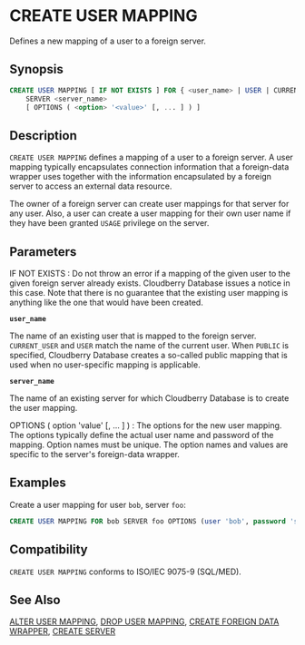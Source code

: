 # CREATE USER MAPPING

Defines a new mapping of a user to a foreign server.

## Synopsis

```sql
CREATE USER MAPPING [ IF NOT EXISTS ] FOR { <user_name> | USER | CURRENT_USER | PUBLIC }
    SERVER <server_name>
    [ OPTIONS ( <option> '<value>' [, ... ] ) ]
```

## Description

`CREATE USER MAPPING` defines a mapping of a user to a foreign server. A user mapping typically encapsulates connection information that a foreign-data wrapper uses together with the information encapsulated by a foreign server to access an external data resource.

The owner of a foreign server can create user mappings for that server for any user. Also, a user can create a user mapping for their own user name if they have been granted `USAGE` privilege on the server.

## Parameters

IF NOT EXISTS
:   Do not throw an error if a mapping of the given user to the given foreign server already exists. Cloudberry Database issues a notice in this case. Note that there is no guarantee that the existing user mapping is anything like the one that would have been created.

**`user_name`**

The name of an existing user that is mapped to the foreign server. `CURRENT_USER` and `USER` match the name of the current user. When `PUBLIC` is specified, Cloudberry Database creates a so-called public mapping that is used when no user-specific mapping is applicable.

**`server_name`**

The name of an existing server for which Cloudberry Database is to create the user mapping.

OPTIONS ( option 'value' [, ... ] )
:   The options for the new user mapping. The options typically define the actual user name and password of the mapping. Option names must be unique. The option names and values are specific to the server's foreign-data wrapper.

## Examples

Create a user mapping for user `bob`, server `foo`:

```sql
CREATE USER MAPPING FOR bob SERVER foo OPTIONS (user 'bob', password 'secret');
```

## Compatibility

`CREATE USER MAPPING` conforms to ISO/IEC 9075-9 (SQL/MED).

## See Also

[ALTER USER MAPPING](/docs/sql-statements/sql-stmt-alter-user-mapping.md), [DROP USER MAPPING](/docs/sql-statements/sql-stmt-drop-user-mapping.md), [CREATE FOREIGN DATA WRAPPER](/docs/sql-statements/sql-stmt-create-foreign-data-wrapper.md), [CREATE SERVER](/docs/sql-statements/sql-stmt-create-server.md)



